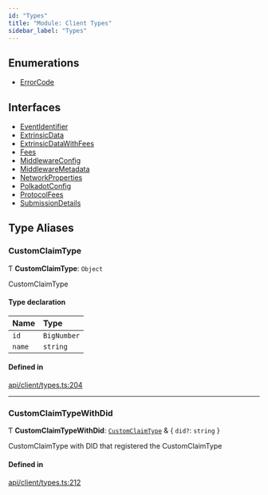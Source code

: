 ```yaml
---
id: "Types"
title: "Module: Client Types"
sidebar_label: "Types"
---
```


## Enumerations

- [ErrorCode](../../../../enums/API/Client/Types/ErrorCode/ErrorCode.md)

## Interfaces

- [EventIdentifier](../../../../interfaces/API/Client/Types/EventIdentifier/EventIdentifier.md)
- [ExtrinsicData](../../../../interfaces/API/Client/Types/ExtrinsicData/ExtrinsicData.md)
- [ExtrinsicDataWithFees](../../../../interfaces/API/Client/Types/ExtrinsicDataWithFees/ExtrinsicDataWithFees.md)
- [Fees](../../../../interfaces/API/Client/Types/Fees/Fees.md)
- [MiddlewareConfig](../../../../interfaces/API/Client/Types/MiddlewareConfig/MiddlewareConfig.md)
- [MiddlewareMetadata](../../../../interfaces/API/Client/Types/MiddlewareMetadata/MiddlewareMetadata.md)
- [NetworkProperties](../../../../interfaces/API/Client/Types/NetworkProperties/NetworkProperties.md)
- [PolkadotConfig](../../../../interfaces/API/Client/Types/PolkadotConfig/PolkadotConfig.md)
- [ProtocolFees](../../../../interfaces/API/Client/Types/ProtocolFees/ProtocolFees.md)
- [SubmissionDetails](../../../../interfaces/API/Client/Types/SubmissionDetails/SubmissionDetails.md)

## Type Aliases

### CustomClaimType

Ƭ **CustomClaimType**: `Object`

CustomClaimType

#### Type declaration

| Name | Type |
| :------ | :------ |
| `id` | `BigNumber` |
| `name` | `string` |

#### Defined in

[api/client/types.ts:204](https://github.com/PolymeshAssociation/polymesh-sdk/blob/5b946f904/src/api/client/types.ts#L204)

___

### CustomClaimTypeWithDid

Ƭ **CustomClaimTypeWithDid**: [`CustomClaimType`](Types.md#customclaimtype) & \{ `did?`: `string`  }

CustomClaimType with DID that registered the CustomClaimType

#### Defined in

[api/client/types.ts:212](https://github.com/PolymeshAssociation/polymesh-sdk/blob/5b946f904/src/api/client/types.ts#L212)
